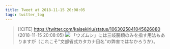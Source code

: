 ```yaml
---
title: Tweet at 2018-11-15 20:08:05
tags: twitter_log
---
```


> [!CITE] https://twitter.com/kaisekiriu/status/1063025841045626880 (2018-11-15 20:08:05)
> ![](https://twitter.com/kaisekiriu/status/1063025841045626880)
> 「ウズムシ」には三岐腸類のみを指す用法もありますが（これこそ"文部省式カタカナ目名"の弊害ではなかろうか）。

